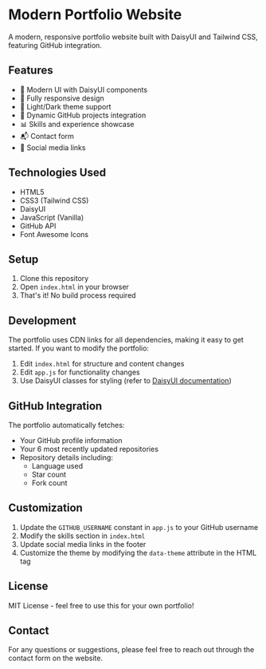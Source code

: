# Modern Portfolio Website

A modern, responsive portfolio website built with DaisyUI and Tailwind CSS, featuring GitHub integration.

## Features

- 🎨 Modern UI with DaisyUI components
- 📱 Fully responsive design
- 🌙 Light/Dark theme support
- 🔄 Dynamic GitHub projects integration
- 📊 Skills and experience showcase
- 📬 Contact form
- 🔗 Social media links

## Technologies Used

- HTML5
- CSS3 (Tailwind CSS)
- DaisyUI
- JavaScript (Vanilla)
- GitHub API
- Font Awesome Icons

## Setup

1. Clone this repository
2. Open `index.html` in your browser
3. That's it! No build process required

## Development

The portfolio uses CDN links for all dependencies, making it easy to get started. If you want to modify the portfolio:

1. Edit `index.html` for structure and content changes
2. Edit `app.js` for functionality changes
3. Use DaisyUI classes for styling (refer to [DaisyUI documentation](https://daisyui.com/components/))

## GitHub Integration

The portfolio automatically fetches:
- Your GitHub profile information
- Your 6 most recently updated repositories
- Repository details including:
  - Language used
  - Star count
  - Fork count

## Customization

1. Update the `GITHUB_USERNAME` constant in `app.js` to your GitHub username
2. Modify the skills section in `index.html`
3. Update social media links in the footer
4. Customize the theme by modifying the `data-theme` attribute in the HTML tag

## License

MIT License - feel free to use this for your own portfolio!

## Contact

For any questions or suggestions, please feel free to reach out through the contact form on the website. 